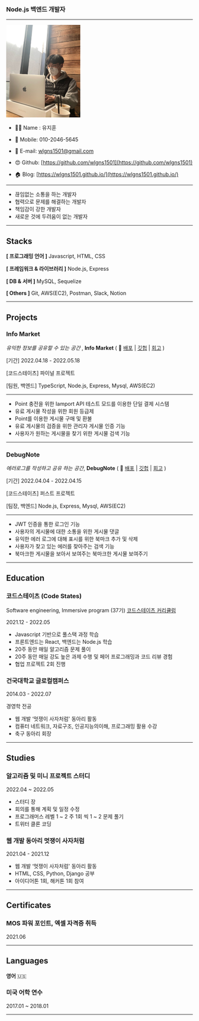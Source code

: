 ### Node.js 백엔드 개발자

---

<img src="/images/me.JPG" width="200" height="250" />

- 👨‍💻 Name : 유지훈
- 📲 Mobile: 010-2046-5645
- 📧 E-mail: wlgns1501@gmail.com

- 😍 Github: [https://github.com/wlgns1501](https://github.com/wlgns1501)
- 🏠 Blog: [https://wlgns1501.github.io/](https://wlgns1501.github.io/)

---

- 끊임없는 소통을 하는 개발자
- 협력으로 문제를 해결하는 개발자
- 책임감이 강한 개발자
- 새로운 것에 두려움이 없는 개발자

---

## Stacks

**[ 프로그래밍 언어 ]** Javascript, HTML, CSS

**[ 프레임워크 & 라이브러리 ]** Node.js, Express

**[ DB & 서버 ]** MySQL, Sequelize

**[ Others ]** Git, AWS(EC2), Postman, Slack, Notion

---

## Projects

### Info Market

_유익한 정보를 공유할 수 있는 공간_ , **Info Market** ( 📎 [배포](http://info-market-client.s3-website.ap-northeast-2.amazonaws.com/) | [깃헙](https://github.com/wlgns1501/info-market-1) | [회고](https://wlgns1501.github.io/diary/Final_03/) )

[기간] 2022.04.18 - 2022.05.18

[코드스테이츠] 파이널 프로젝트

[팀원, 백엔드] TypeScript, Node.js, Express, Mysql, AWS(EC2)

---

- Point 충전을 위한 Iamport API 테스트 모드를 이용한 단일 결제 시스템
- 유료 게시물 작성을 위한 회원 등급제
- Point를 이용한 게시물 구매 및 환불
- 유료 게시물의 검증을 위한 관리자 게시물 인증 기능
- 사용자가 원하는 게시물을 찾기 위한 게시물 검색 기능

---

### DebugNote

_에러로그를 작성하고 공유 하는 공간_, **DebugNote** ( 📎 [배포](http://debugnote-client.s3-website.ap-northeast-2.amazonaws.com/) | [깃헙](https://github.com/wlgns1501/DebugNote-1) | [회고](https://wlgns1501.github.io/diary/first_project/) )

[기간] 2022.04.04 - 2022.04.15

[코드스테이츠] 퍼스트 프로젝트

[팀장, 백엔드] Node.js, Express, Mysql, AWS(EC2)

---

- JWT 인증을 통한 로그인 기능
- 사용자의 게시물에 대한 소통을 위한 게시물 댓글
- 유익한 에러 로그에 대해 표시를 위한 북마크 추가 및 삭제
- 사용자가 찾고 있는 에러를 찾아주는 검색 기능
- 북마크한 게시물을 보아서 보여주는 북마크한 게시물 보여주기

---

## Education

### 코드스테이츠 (Code States)

Software engineering, Immersive program (37기) [코드스테이츠 커리큘럼](https://www.codestates.com/course/backend-engineering)

2021.12 - 2022.05

- Javascript 기반으로 풀스택 과정 학습
- 프론트엔드는 React, 백엔드는 Node.js 학습
- 20주 동안 매일 알고리즘 문제 풀이
- 20주 동안 매일 강도 높은 과제 수행 및 페어 프로그래밍과 코드 리뷰 경험
- 협업 프로젝트 2회 진행

### 건국대학교 글로컬캠퍼스

2014.03 - 2022.07

경영학 전공

- 웹 개발 ‘멋쟁이 사자처럼' 동아리 활동
- 컴퓨터 네트워크, 자료구조, 인공지능의이해, 프로그래밍 활용 수강
- 축구 동아리 회장

---

## Studies

### 알고리즘 및 미니 프로젝트 스터디

2022.04 ~ 2022.05

- 스터디 장
- 회의를 통해 계획 및 일정 수정
- 프로그래머스 레벨 1 ~ 2 주 1회 씩 1 ~ 2 문제 풀기
- 트위터 클론 코딩

### 웹 개발 동아리 멋쟁이 사자처럼

2021.04 - 2021.12

- 웹 개발 ‘멋쟁이 사자처럼' 동아리 활동
- HTML, CSS, Python, Django 공부
- 아이디어톤 1회, 해커톤 1회 참여

---

## Certificates

### MOS 파워 포인트, 엑셀 자격증 취득

2021.06

---

## Languages

**영어** 🇺🇸

### 미국 어학 연수

2017.01 ~ 2018.01

---
